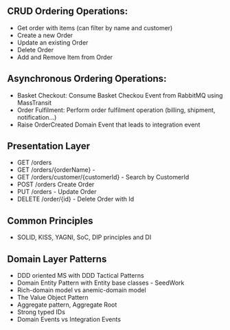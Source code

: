 ﻿## CRUD Ordering Operations:

- Get order with items (can filter by name and customer)
- Create a new Order
- Update an existing Order
- Delete Order
- Add and Remove Item from Order

## Asynchronous Ordering Operations:

- Basket Checkout: Consume Basket Checkou Event from RabbitMQ using MassTransit
- Order Fulfilment: Perform order fulfilment operation (billing, shipment, notification...)
- Raise OrderCreated Domain Event that leads to integration event

## Presentation Layer

- GET /orders
- GET /orders/{orderName} - 
- GET /orders/customer/{customerId} - Search by CustomerId
- POST /orders Create Order
- PUT /orders - Update Order
- DELETE /order/{id} - Delete Order with Id

## Common Principles

- SOLID, KISS, YAGNI, SoC, DIP principles and DI

## Domain Layer Patterns

- DDD oriented MS with DDD Tactical Patterns
- Domain Entity Pattern with Entity base classes - SeedWork
- Rich-domain model vs anemic-domain model
- The Value Object Pattern
- Aggregate pattern, Aggregate Root
- Strong typed IDs
- Domain Events vs Integration Events